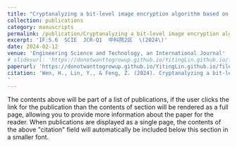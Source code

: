 ```yaml
---
title: "Cryptanalyzing a bit-level image encryption algorithm based on chaotic maps"
collection: publications
category: manuscripts
permalink: /publication/Cryptanalyzing a bit-level image encryption algorithm based on chaotic maps
excerpt: 'IF:5.6  SCIE  JCR-Q1  中科院2区  \(2024\)'
date: 2024-02-12
venue: 'Engineering Science and Technology, an International Journal'
# slidesurl: 'https://donotwanttogrowup.github.io/YitingLin.github.io/files/slides1.pdf'
paperurl: 'https://donotwanttogrowup.github.io/YitingLin.github.io/files/Cryptanalyzing a bit-level image encryption algorithm based on chaotic maps.pdf'
citation: 'Wen, H., Lin, Y., & Feng, Z. (2024). Cryptanalyzing a bit-level image encryption algorithm based on chaotic maps. In Engineering Science and Technology, an International Journal (Vol. 51, p. 101634). Elsevier BV. https://doi.org/10.1016/j.jestch.2024.101634
'
---
```


The contents above will be part of a list of publications, if the user clicks the link for the publication than the contents of section will be rendered as a full page, allowing you to provide more information about the paper for the reader. When publications are displayed as a single page, the contents of the above "citation" field will automatically be included below this section in a smaller font.
